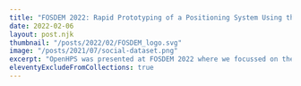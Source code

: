 ```yaml
---
title: "FOSDEM 2022: Rapid Prototyping of a Positioning System Using the OpenHPS Framework"
date: 2022-02-06
layout: post.njk
thumbnail: "/posts/2022/02/FOSDEM_logo.svg"
image: "/posts/2021/07/social-dataset.png"
excerpt: "OpenHPS was presented at FOSDEM 2022 where we focussed on the open source collaboration oppertunities and presented the framework from a more technical point of view."
eleventyExcludeFromCollections: true
---
```

